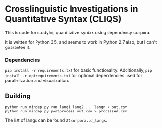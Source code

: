 # Crosslinguistic Investigations in Quantitative Syntax (CLIQS)

This is code for studying quantitative syntax using dependency corpora.

It is written for Python 3.5, and seems to work in Python 2.7 also, but I can't guarantee it.

### Dependencies

`pip install -r requirements.txt` for basic functionality.
Additionally, `pip install -r optrequirements.txt` for optional dependencies used for parallelization and visualization.

## Building

```
python run_mindep.py run lang1 lang2 ... langn > out.csv
python run_mindep.py postprocess out.csv > processed.csv
```

The list of langs can be found at `corpora.ud_langs`.
